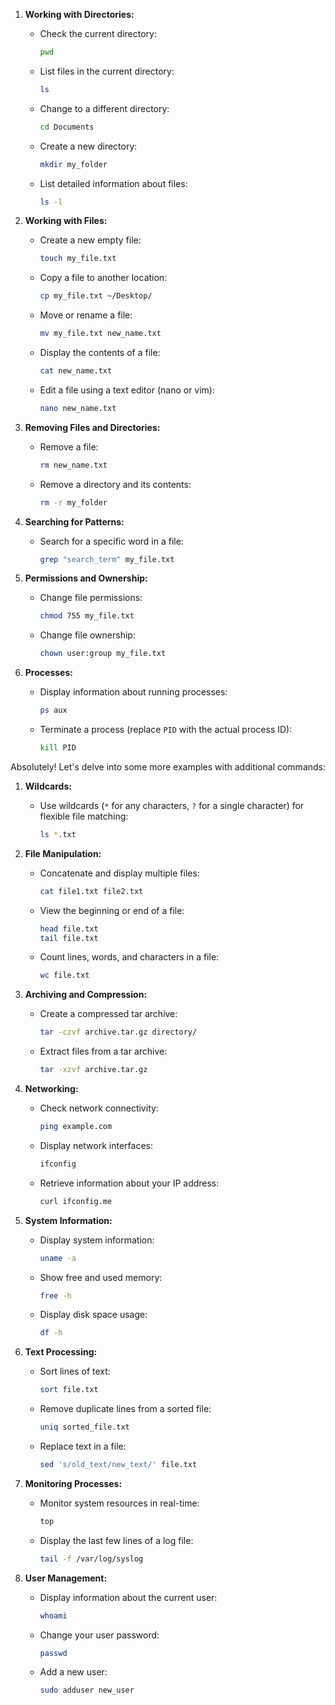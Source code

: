
1. **Working with Directories:**
   - Check the current directory:
     ```bash
     pwd
     ```

   - List files in the current directory:
     ```bash
     ls
     ```

   - Change to a different directory:
     ```bash
     cd Documents
     ```

   - Create a new directory:
     ```bash
     mkdir my_folder
     ```

   - List detailed information about files:
     ```bash
     ls -l
     ```

2. **Working with Files:**
   - Create a new empty file:
     ```bash
     touch my_file.txt
     ```

   - Copy a file to another location:
     ```bash
     cp my_file.txt ~/Desktop/
     ```

   - Move or rename a file:
     ```bash
     mv my_file.txt new_name.txt
     ```

   - Display the contents of a file:
     ```bash
     cat new_name.txt
     ```

   - Edit a file using a text editor (nano or vim):
     ```bash
     nano new_name.txt
     ```

3. **Removing Files and Directories:**
   - Remove a file:
     ```bash
     rm new_name.txt
     ```

   - Remove a directory and its contents:
     ```bash
     rm -r my_folder
     ```

4. **Searching for Patterns:**
   - Search for a specific word in a file:
     ```bash
     grep "search_term" my_file.txt
     ```

5. **Permissions and Ownership:**
   - Change file permissions:
     ```bash
     chmod 755 my_file.txt
     ```

   - Change file ownership:
     ```bash
     chown user:group my_file.txt
     ```

6. **Processes:**
   - Display information about running processes:
     ```bash
     ps aux
     ```

   - Terminate a process (replace `PID` with the actual process ID):
     ```bash
     kill PID
     ```

Absolutely! Let's delve into some more examples with additional commands:

1. **Wildcards:**
   - Use wildcards (`*` for any characters, `?` for a single character) for flexible file matching:
     ```bash
     ls *.txt
     ```

2. **File Manipulation:**
   - Concatenate and display multiple files:
     ```bash
     cat file1.txt file2.txt
     ```

   - View the beginning or end of a file:
     ```bash
     head file.txt
     tail file.txt
     ```

   - Count lines, words, and characters in a file:
     ```bash
     wc file.txt
     ```

3. **Archiving and Compression:**
   - Create a compressed tar archive:
     ```bash
     tar -czvf archive.tar.gz directory/
     ```

   - Extract files from a tar archive:
     ```bash
     tar -xzvf archive.tar.gz
     ```

4. **Networking:**
   - Check network connectivity:
     ```bash
     ping example.com
     ```

   - Display network interfaces:
     ```bash
     ifconfig
     ```

   - Retrieve information about your IP address:
     ```bash
     curl ifconfig.me
     ```

5. **System Information:**
   - Display system information:
     ```bash
     uname -a
     ```

   - Show free and used memory:
     ```bash
     free -h
     ```

   - Display disk space usage:
     ```bash
     df -h
     ```

6. **Text Processing:**
   - Sort lines of text:
     ```bash
     sort file.txt
     ```

   - Remove duplicate lines from a sorted file:
     ```bash
     uniq sorted_file.txt
     ```

   - Replace text in a file:
     ```bash
     sed 's/old_text/new_text/' file.txt
     ```

7. **Monitoring Processes:**
   - Monitor system resources in real-time:
     ```bash
     top
     ```

   - Display the last few lines of a log file:
     ```bash
     tail -f /var/log/syslog
     ```

8. **User Management:**
   - Display information about the current user:
     ```bash
     whoami
     ```

   - Change your user password:
     ```bash
     passwd
     ```

   - Add a new user:
     ```bash
     sudo adduser new_user
     ```
